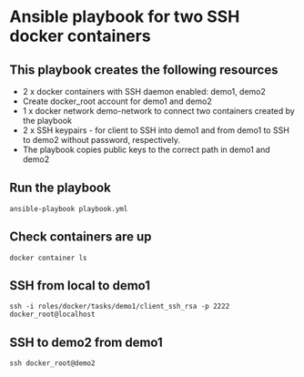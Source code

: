 # Ansible playbook for two SSH docker containers

## This playbook creates the following resources
- 2 x docker containers with SSH daemon enabled: demo1, demo2
- Create docker_root account for demo1 and demo2
- 1 x docker network demo-network to connect two containers created by the playbook
- 2 x SSH keypairs - for client to SSH into demo1 and from demo1 to SSH to demo2 without password, respectively.
- The playbook copies public keys to the correct path in demo1 and demo2

## Run the playbook

```
ansible-playbook playbook.yml
```

## Check containers are up
```
docker container ls
```

## SSH from local to demo1
```
ssh -i roles/docker/tasks/demo1/client_ssh_rsa -p 2222 docker_root@localhost
```

## SSH to demo2 from demo1
```
ssh docker_root@demo2
```
